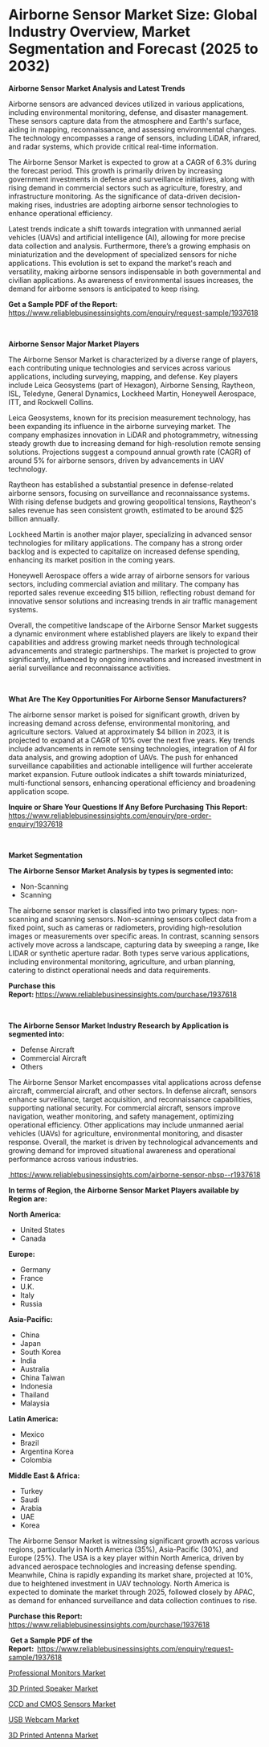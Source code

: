 <p><h1>Airborne Sensor Market Size: Global Industry Overview, Market Segmentation and Forecast (2025 to 2032)</h1></p><p><strong>Airborne Sensor Market Analysis and Latest Trends</strong></p>
<p><p>Airborne sensors are advanced devices utilized in various applications, including environmental monitoring, defense, and disaster management. These sensors capture data from the atmosphere and Earth's surface, aiding in mapping, reconnaissance, and assessing environmental changes. The technology encompasses a range of sensors, including LiDAR, infrared, and radar systems, which provide critical real-time information.</p><p>The Airborne Sensor Market is expected to grow at a CAGR of 6.3% during the forecast period. This growth is primarily driven by increasing government investments in defense and surveillance initiatives, along with rising demand in commercial sectors such as agriculture, forestry, and infrastructure monitoring. As the significance of data-driven decision-making rises, industries are adopting airborne sensor technologies to enhance operational efficiency.</p><p>Latest trends indicate a shift towards integration with unmanned aerial vehicles (UAVs) and artificial intelligence (AI), allowing for more precise data collection and analysis. Furthermore, there’s a growing emphasis on miniaturization and the development of specialized sensors for niche applications. This evolution is set to expand the market's reach and versatility, making airborne sensors indispensable in both governmental and civilian applications. As awareness of environmental issues increases, the demand for airborne sensors is anticipated to keep rising.</p></p>
<p><strong>Get a Sample PDF of the Report:&nbsp;</strong> <a href="https://www.reliablebusinessinsights.com/enquiry/request-sample/1937618?utm_campaign=1106&utm_medium=2&utm_source=Github&utm_content=ia&utm_term=06042025&utm_id=airborne-sensor">https://www.reliablebusinessinsights.com/enquiry/request-sample/1937618</a></p>
<p>&nbsp;</p>
<p><strong>Airborne Sensor Major Market Players</strong></p>
<p><p>The Airborne Sensor Market is characterized by a diverse range of players, each contributing unique technologies and services across various applications, including surveying, mapping, and defense. Key players include Leica Geosystems (part of Hexagon), Airborne Sensing, Raytheon, ISL, Teledyne, General Dynamics, Lockheed Martin, Honeywell Aerospace, ITT, and Rockwell Collins.</p><p>Leica Geosystems, known for its precision measurement technology, has been expanding its influence in the airborne surveying market. The company emphasizes innovation in LiDAR and photogrammetry, witnessing steady growth due to increasing demand for high-resolution remote sensing solutions. Projections suggest a compound annual growth rate (CAGR) of around 5% for airborne sensors, driven by advancements in UAV technology.</p><p>Raytheon has established a substantial presence in defense-related airborne sensors, focusing on surveillance and reconnaissance systems. With rising defense budgets and growing geopolitical tensions, Raytheon's sales revenue has seen consistent growth, estimated to be around $25 billion annually.</p><p>Lockheed Martin is another major player, specializing in advanced sensor technologies for military applications. The company has a strong order backlog and is expected to capitalize on increased defense spending, enhancing its market position in the coming years.</p><p>Honeywell Aerospace offers a wide array of airborne sensors for various sectors, including commercial aviation and military. The company has reported sales revenue exceeding $15 billion, reflecting robust demand for innovative sensor solutions and increasing trends in air traffic management systems.</p><p>Overall, the competitive landscape of the Airborne Sensor Market suggests a dynamic environment where established players are likely to expand their capabilities and address growing market needs through technological advancements and strategic partnerships. The market is projected to grow significantly, influenced by ongoing innovations and increased investment in aerial surveillance and reconnaissance activities.</p></p>
<p>&nbsp;</p>
<p><strong>What Are The Key Opportunities For Airborne Sensor Manufacturers?</strong></p>
<p><p>The airborne sensor market is poised for significant growth, driven by increasing demand across defense, environmental monitoring, and agriculture sectors. Valued at approximately $4 billion in 2023, it is projected to expand at a CAGR of 10% over the next five years. Key trends include advancements in remote sensing technologies, integration of AI for data analysis, and growing adoption of UAVs. The push for enhanced surveillance capabilities and actionable intelligence will further accelerate market expansion. Future outlook indicates a shift towards miniaturized, multi-functional sensors, enhancing operational efficiency and broadening application scope.</p></p>
<p><strong>Inquire or Share Your Questions If Any Before Purchasing This Report:</strong> <a href="https://www.reliablebusinessinsights.com/enquiry/pre-order-enquiry/1937618?utm_campaign=1106&utm_medium=2&utm_source=Github&utm_content=ia&utm_term=06042025&utm_id=airborne-sensor">https://www.reliablebusinessinsights.com/enquiry/pre-order-enquiry/1937618</a></p>
<p>&nbsp;</p>
<p><strong>Market Segmentation</strong></p>
<p><strong>The Airborne Sensor Market Analysis by types is segmented into:</strong></p>
<p><ul><li>Non-Scanning</li><li>Scanning</li></ul></p>
<p><p>The airborne sensor market is classified into two primary types: non-scanning and scanning sensors. Non-scanning sensors collect data from a fixed point, such as cameras or radiometers, providing high-resolution images or measurements over specific areas. In contrast, scanning sensors actively move across a landscape, capturing data by sweeping a range, like LIDAR or synthetic aperture radar. Both types serve various applications, including environmental monitoring, agriculture, and urban planning, catering to distinct operational needs and data requirements.</p></p>
<p><strong>Purchase this Report:&nbsp;</strong><a href="https://www.reliablebusinessinsights.com/purchase/1937618?utm_campaign=1106&utm_medium=2&utm_source=Github&utm_content=ia&utm_term=06042025&utm_id=airborne-sensor">https://www.reliablebusinessinsights.com/purchase/1937618</a></p>
<p>&nbsp;</p>
<p><strong>The Airborne Sensor Market Industry Research by Application is segmented into:</strong></p>
<p><ul><li>Defense Aircraft</li><li>Commercial Aircraft</li><li>Others</li></ul></p>
<p><p>The Airborne Sensor Market encompasses vital applications across defense aircraft, commercial aircraft, and other sectors. In defense aircraft, sensors enhance surveillance, target acquisition, and reconnaissance capabilities, supporting national security. For commercial aircraft, sensors improve navigation, weather monitoring, and safety management, optimizing operational efficiency. Other applications may include unmanned aerial vehicles (UAVs) for agriculture, environmental monitoring, and disaster response. Overall, the market is driven by technological advancements and growing demand for improved situational awareness and operational performance across various industries.</p></p>
<p><a href="https://www.reliablebusinessinsights.com/airborne-sensor-nbsp--r1937618?utm_campaign=1106&utm_medium=2&utm_source=Github&utm_content=ia&utm_term=06042025&utm_id=airborne-sensor">&nbsp;https://www.reliablebusinessinsights.com/airborne-sensor-nbsp--r1937618</a></p>
<p><strong>In terms of Region, the Airborne Sensor Market Players available by Region are:</strong></p>
<p>
    <p> <strong> North America: </strong>
        <ul>
            <li>United States</li>
            <li>Canada</li>
        </ul>
        </p> 
    <p> <strong> Europe: </strong>
        <ul>
            <li>Germany</li>
            <li>France</li>
            <li>U.K.</li>
            <li>Italy</li>
            <li>Russia</li>
        </ul>
        </p> 
    <p> <strong> Asia-Pacific: </strong>
        <ul>
            <li>China</li>
            <li>Japan</li>
            <li>South Korea</li>
            <li>India</li>
            <li>Australia</li>
            <li>China Taiwan</li>
            <li>Indonesia</li>
            <li>Thailand</li>
            <li>Malaysia</li>
        </ul>
        </p> 
    <p> <strong> Latin America: </strong>
        <ul>
            <li>Mexico</li>
            <li>Brazil</li>
            <li>Argentina Korea</li>
            <li>Colombia</li>
        </ul>
        </p> 
    <p> <strong> Middle East & Africa: </strong>
        <ul>
            <li>Turkey</li>
            <li>Saudi</li>
            <li>Arabia</li>
            <li>UAE</li>
            <li>Korea</li>
        </ul>
    </p>
    </p>
<p><p>The Airborne Sensor Market is witnessing significant growth across various regions, particularly in North America (35%), Asia-Pacific (30%), and Europe (25%). The USA is a key player within North America, driven by advanced aerospace technologies and increasing defense spending. Meanwhile, China is rapidly expanding its market share, projected at 10%, due to heightened investment in UAV technology. North America is expected to dominate the market through 2025, followed closely by APAC, as demand for enhanced surveillance and data collection continues to rise.</p></p>
<p><strong>Purchase this Report: </strong><a href="https://www.reliablebusinessinsights.com/purchase/1937618?utm_campaign=1106&utm_medium=2&utm_source=Github&utm_content=ia&utm_term=06042025&utm_id=airborne-sensor">https://www.reliablebusinessinsights.com/purchase/1937618</a></p>
<p>&nbsp;<strong>Get a Sample PDF of the Report:&nbsp;&nbsp;</strong><a href="https://www.reliablebusinessinsights.com/enquiry/request-sample/1937618?utm_campaign=1106&utm_medium=2&utm_source=Github&utm_content=ia&utm_term=06042025&utm_id=airborne-sensor">https://www.reliablebusinessinsights.com/enquiry/request-sample/1937618</a></p>
<p><strong></strong></p>
<p><p><a href="https://github.com/zymerivarrik6/Market-Research-Report-List-1/blob/main/professional-monitors-market.md?utm_campaign=1106&utm_medium=2&utm_source=Github&utm_content=ia&utm_term=06042025&utm_id=airborne-sensor">Professional Monitors Market</a></p><p><a href="https://github.com/berkemiars2j/Market-Research-Report-List-1/blob/main/3d-printed-speaker-market.md?utm_campaign=1106&utm_medium=2&utm_source=Github&utm_content=ia&utm_term=06042025&utm_id=airborne-sensor">3D Printed Speaker Market</a></p><p><a href="https://github.com/variothonia/Market-Research-Report-List-1/blob/main/ccd-and-cmos-sensors-market.md?utm_campaign=1106&utm_medium=2&utm_source=Github&utm_content=ia&utm_term=06042025&utm_id=airborne-sensor">CCD and CMOS Sensors Market</a></p><p><a href="https://github.com/djihencygnel74/Market-Research-Report-List-1/blob/main/usb-webcam-market.md?utm_campaign=1106&utm_medium=2&utm_source=Github&utm_content=ia&utm_term=06042025&utm_id=airborne-sensor">USB Webcam Market</a></p><p><a href="https://github.com/kaforarvero/Market-Research-Report-List-1/blob/main/3d-printed-antenna-market.md?utm_campaign=1106&utm_medium=2&utm_source=Github&utm_content=ia&utm_term=06042025&utm_id=airborne-sensor">3D Printed Antenna Market</a></p></p>